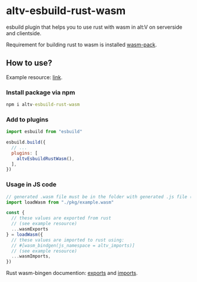 # altv-esbuild-rust-wasm

esbuild plugin that helps you to use rust with wasm in alt:V on serverside and clientside.

Requirement for building rust to wasm is installed [wasm-pack](https://rustwasm.github.io/docs/wasm-pack).

## How to use?

Example resource: [link](/example/).

### Install package via npm

```cmd
npm i altv-esbuild-rust-wasm
```

### Add to plugins

```js
import esbuild from "esbuild"

esbuild.build({
  // ...
  plugins: [
    altvEsbuildRustWasm(),
  ],
})
```

### Usage in JS code

```js
// generated .wasm file must be in the folder with generated .js file (see example resource)
import loadWasm from "./pkg/example.wasm"

const {
  // these values are exported from rust
  // (see example resource)
  ...wasmExports
} = loadWasm({
  // these values are imported to rust using:
  // #[wasm_bindgen(js_namespace = altv_imports)]
  // (see example resource)
  ...wasmImports, 
})
```

Rust wasm-bingen documention: [exports](https://rustwasm.github.io/docs/wasm-bindgen/reference/attributes/on-rust-exports/index.html) and [imports](https://rustwasm.github.io/docs/wasm-bindgen/reference/attributes/on-js-imports/index.html).
